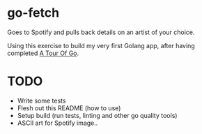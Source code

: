 # go-fetch
Goes to Spotify and pulls back details on an artist of your choice.

Using this exercise to build my very first Golang app, after having completed [A Tour Of Go](https://tour.golang.org/).

# TODO
- Write some tests
- Flesh out this README (how to use)
- Setup build (run tests, linting and other go quality tools)
- ASCII art for Spotify image..